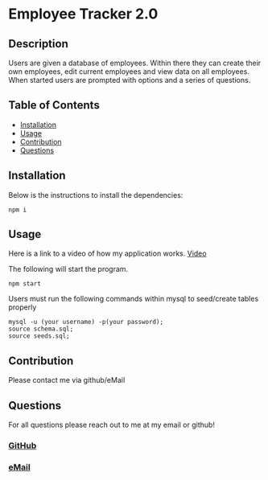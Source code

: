# Employee Tracker 2.0

## Description

Users are given a database of employees. Within there they can create their own employees, edit current employees and view data on all employees. When started users are prompted with options and a series of questions.

## Table of Contents

* [Installation](#installation)
* [Usage](#usage)
* [Contribution](#contribution)
* [Questions](#questions)

## Installation

Below is the instructions to install the dependencies:

```
npm i
```

## Usage
Here is a link to a video of how my application works.
[Video](https://youtu.be/lieOGUreI_o)

The following will start the program.
```
npm start
```
Users must run the following commands within mysql to seed/create tables properly
```
mysql -u (your username) -p(your password);
source schema.sql;
source seeds.sql;
```

## Contribution

Please contact me via github/eMail


## Questions

For all questions please reach out to me at my email or github!
### [GitHub](https://github.com/kcmuse)
### [eMail](mailto:kcmusedev@gmail.com)

